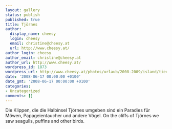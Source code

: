 ```yaml
---
layout: gallery
status: publish
published: true
title: Tjörnes
author:
  display_name: cheesy
  login: cheesy
  email: christine@cheesy.at
  url: http://www.cheesy.at/
author_login: cheesy
author_email: christine@cheesy.at
author_url: http://www.cheesy.at/
wordpress_id: 1873
wordpress_url: http://www.cheesy.at/photos/urlaub/2008-2009/island/tierwelt-islands/tjoernes/
date: '2008-06-17 00:00:00 +0100'
date_gmt: '2008-06-17 00:00:00 +0100'
categories:
- Uncategorized
comments: []
---
```

<!--:de-->Die Klippen, die die Halbinsel Tjörnes umgeben sind ein Paradies für Möwen, Papageientaucher und andere Vögel.
<!--:--><!--:en-->On the cliffs of Tjörnes we saw seagulls, puffins and other birds.
<!--:-->

